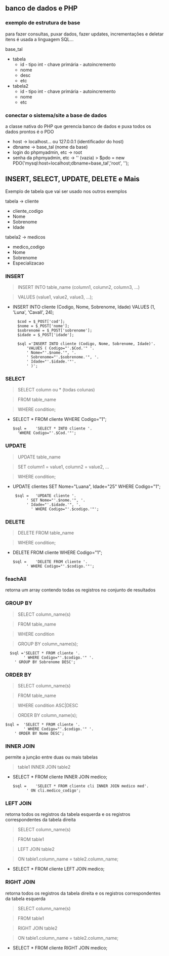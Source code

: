 ## banco de dados e PHP

### exemplo de estrutura de base
para fazer consultas, puxar dados, fazer updates, incrementações e deletar itens é usada a linguagem SQL...

base_tal
  - tabela
      - id - tipo int - chave primária - autoincremento
      - nome
      - desc
      - etc
  - tabela2
      - id - tipo int - chave primária - autoincremento
      - nome
      - etc
   
### conectar o sistema/site a base de dados
a classe nativa do PHP que gerencia banco de dados e puxa todos os dados prontos é o PDO
- host -> localhost... ou 127.0.0.1 (identificador do host)
- dbname -> base_tal (nome da base)
- login do phpmyadmin, etc -> root
- senha da phpmyadmin, etc -> '' (vazia)
      > $pdo = new PDO('mysql:host=localhost;dbname=base_tal','root', '');

## INSERT, SELECT, UPDATE, DELETE e Mais

Exemplo de tabela que vai ser usado nos outros exemplos

tabela -> cliente 
- cliente_codigo
- Nome
- Sobrenome
- Idade

tabela2 -> medicos
- medico_codigo
- Nome
- Sobrenome
- Especializacao

### INSERT

> INSERT INTO table_name (column1, column2, column3, ...)

> VALUES (value1, value2, value3, ...);

- INSERT INTO cliente (Codigo, Nome, Sobrenome, Idade) VALUES (1, 'Luna', 'Cavall', 24);

	 	$cod = $_POST['cod'];
		$nome = $_POST['nome'];
		$sobrenome = $_POST['sobrenome'];
		$idade = $_POST['idade'];

		$sql ='INSERT INTO cliente (Codigo, Nome, Sobrenome, Idade)'.
			'VALUES ( Codigo="'.$Cod.'" '.
			' Nome="'.$nome.'", '.
			' Sobrenome="'.$sobrenome.'", '.
			' Idade="'.$idade.'"'.
			' )';

### SELECT
> SELECT column ou * (todas colunas)

> FROM table_name

> WHERE condition;

- SELECT * FROM cliente WHERE Codigo="1";

      $sql =	'SELECT * INTO cliente '.
	  	'WHERE Codigo="'.$Cod.'"';

### UPDATE
> UPDATE table_name

> SET column1 = value1, column2 = value2, ...

> WHERE condition;

- UPDATE clientes SET Nome="Luana", Idade="25" WHERE Codigo="1";

       $sql =	'UPDATE cliente '.
			' SET Nome="'.$nome.'", '.
			' Idade="'.$idade.'", '.
              ' WHERE Codigo="'.$codigo.'"';

### DELETE
> DELETE FROM table_name

> WHERE condition;

- DELETE FROM cliente WHERE Codigo="1";

      $sql =	'DELETE FROM cliente '.
		 	' WHERE Codigo="'.$codigo.'"';

### feachAll
retorna um array contendo todas os registros no conjunto de resultados

### GROUP BY 
> SELECT column_name(s)

> FROM table_name

> WHERE condition

> GROUP BY column_name(s);

      $sql ='SELECT * FROM cliente '.
        	' WHERE Codigo="'.$codigo.'" '.
		' GROUP BY Sobrenome DESC';

### ORDER BY
> SELECT column_name(s)

> FROM table_name

> WHERE condition ASC|DESC

> ORDER BY column_name(s);

	$sql =	'SELECT * FROM cliente '.
        	' WHERE Codigo="'.$codigo.'" '.
		' ORDER BY Nome DESC';

  
### INNER JOIN
permite a junção entre duas ou mais tabelas

> table1 INNER JOIN table2

- SELECT * FROM cliente INNER JOIN medico;

      $sql =	'SELECT * FROM cliente cli INNER JOIN medico med'.
			' ON cli.medico_codigo';


### LEFT JOIN
retorna todos os registros da tabela esquerda e os registros correspondentes da tabela direita
> SELECT column_name(s)

> FROM table1

> LEFT JOIN table2

> ON table1.column_name = table2.column_name;

- SELECT * FROM cliente LEFT JOIN medico;

### RIGHT JOIN
retorna todos os registros da tabela direita e os registros correspondentes da tabela esquerda
> SELECT column_name(s)

> FROM table1

> RIGHT JOIN table2

> ON table1.column_name = table2.column_name;

- SELECT * FROM cliente RIGHT JOIN medico;
